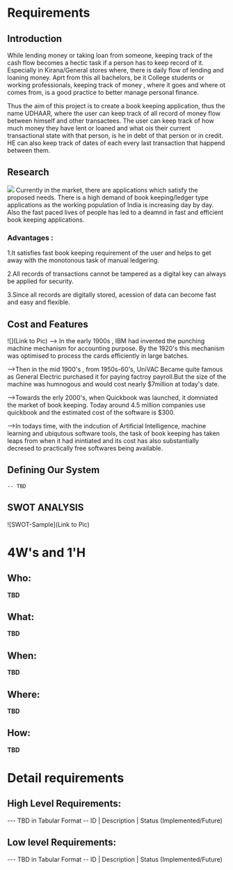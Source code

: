 # Requirements
## Introduction
While lending money or taking loan from someone, keeping track of the cash flow becomes a hectic task if a person has to keep record of it. Especially in Kirana/General stores where, there is daily flow of lending and loaning money. Aprt from this all bachelors, be it College students or working professionals, keeping track of money , where it goes and where ot comes from, is a good practice to better manage personal finance. 

Thus the aim of this project is to create a book keeping application, thus the name UDHAAR, where the user can keep track of all record of money flow between himself and other transactees. The user can keep track of how much money they have lent or loaned and what ois their current transactional state with that person, is he in debt of that person or in credit. HE can also keep track of dates of each every last transaction that happend between them.

## Research
![](https://www.ledger.com/wp-content/uploads/2018/02/mockup2.png)
Currently in the market, there are applications which satisfy the proposed needs. There is a high demand of book keeping/ledger type applications as the working population of India is increasing day by day. Also the fast paced lives of people has led to a deamnd in fast and efficient book keeping applications.
### Advantages :
1.It satisfies fast book keeping requirement of the user and helps to get away with the monotonous task of manual ledgering.

2.All records of transactions cannot be tampered  as a digital key can always be applied for security.

3.Since all records are digitally stored, acession of data can become fast and easy and flexible. 

## Cost and Features
![](Link to Pic)
--> In the early 1900s , IBM had invented the punching machine mechanism for accounting purpose. By the 1920's this mechanism was optimised to process the cards efficiently in large batches. 

-->Then in the mid 1900's , from 1950s-60's, UniVAC Became quite famous as General Electric purchased it for paying factroy payroll.But the size of the machine was humnogous and would cost nearly $7million at today's date.  

-->Towards the erly 2000's, when Quickbook was launched, it domniated the market of book keeping. Today around  4.5 million companies use quickbook and the estimated cost of the software is $300.

-->In todays time, with the indcution of Artificial Intelligence, machine learning and ubiqutous software tools, the task of book keeping has taken leaps from when it had inintiated and its cost has also substantially decresed to practically free softwares being available. 


## Defining Our System
    -- TBD
## SWOT ANALYSIS
![SWOT-Sample](Link to Pic)

# 4W&#39;s and 1&#39;H

## Who:

**TBD**

## What:

**TBD**

## When:

**TBD**

## Where:

**TBD**

## How:

**TBD**

# Detail requirements
## High Level Requirements:
--- TBD in Tabular Format 
-- ID | Description | Status (Implemented/Future)


##  Low level Requirements:
--- TBD in Tabular Format 
-- ID | Description | Status (Implemented/Future)
